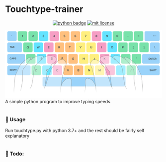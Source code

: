 # Touchtype-trainer
<p align="center">
    <a href="https://python.org"><img src="https://img.shields.io/badge/Language-Python-blue.svg" alt="python badge"></a>
    <a href="LICENSE"><img src="https://img.shields.io/badge/License-MIT-blue.svg" alt="mit license"></a>
</p>

![Keyboard](res/keyboard.png)
A simple python program to improve typing speeds
#
### :page_facing_up: Usage
Run touchtype.py with python 3.7+ and the rest should be fairly self explanatory

#
### :test_tube: Todo:
